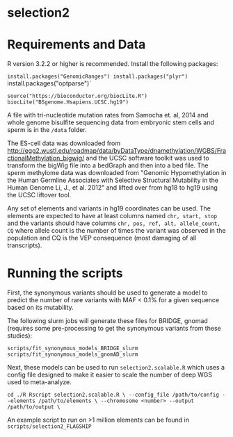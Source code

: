 # selection2

# Requirements and Data
R version 3.2.2 or higher is recommended. Install the following packages:

`install.packages("GenomicRanges")
install.packages("plyr")`
install.packages("optparse")`

`source("https://bioconductor.org/biocLite.R")
biocLite("BSgenome.Hsapiens.UCSC.hg19")`

A file with tri-nucleotide mutation rates from Samocha et. al, 2014 and whole genome bisulfite sequencing data from embryonic stem cells and sperm is in the `/data` folder. 

The ES-cell data was downloaded from http://egg2.wustl.edu/roadmap/data/byDataType/dnamethylation/WGBS/FractionalMethylation_bigwig/ and the UCSC software toolkit was used to transform the bigWig file into a bedGraph and then into a bed file. The sperm methylome data was downloaded from "Genomic Hypomethylation in the Human Germline Associates with Selective Structural Mutability in the Human Genome
Li, J., et al. 2012" and lifted over from hg18 to hg19 using the UCSC liftover tool.

Any set of elements and variants in hg19 coordinates can be used. The elements are expected to have at least columns named `chr, start, stop` and the variants should have columns `chr, pos, ref, alt, allele_count, CQ` where allele count is the number of times the variant was observed in the population and CQ is the VEP consequence (most damaging of all transcripts).

# Running the scripts

First, the synonymous variants should be used to generate a model to predict the number of rare variants with MAF < 0.1% for a given sequence based on its mutability.

The following slurm jobs will generate these files for BRIDGE, gnomad (requires some pre-processing to get the synonymous variants from these studies):

`scripts/fit_synonymous_models_BRIDGE_slurm
scripts/fit_synonymous_models_gnomAD_slurm`

Next, these models can be used to run `selection2.scalable.R` which uses a config file designed to make it easier to scale the number of deep WGS used to meta-analyze.

`
cd ./R
Rscript selection2.scalable.R \
--config_file /path/to/config
--elements /path/to/elements \
--chromosome <number>
--output /path/to/output \
`

An example script to run on >1 million elements can be found in `scripts/selection2_FLAGSHIP`
